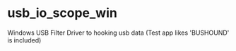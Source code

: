 # usb_io_scope_win
Windows USB Filter Driver to hooking usb data (Test app likes 'BUSHOUND' is included)
